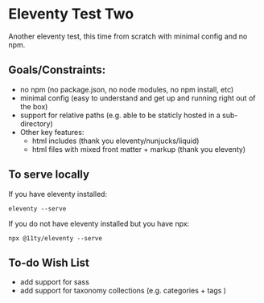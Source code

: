 # Eleventy Test Two
Another eleventy test, this time from scratch with minimal config and no npm.

## Goals/Constraints:
* no npm (no package.json, no node modules, no npm install, etc)
* minimal config (easy to understand and get up and running right out of the box)
* support for relative paths (e.g. able to be staticly hosted in a sub-directory)
* Other key features:
    * html includes (thank you eleventy/nunjucks/liquid)
    * html files with mixed front matter + markup (thank you eleventy)

## To serve locally
If you have eleventy installed:

``` eleventy --serve ```

If you do not have eleventy installed but you have npx:

``` npx @11ty/eleventy --serve ```

## To-do Wish List
* add support for sass
* add support for taxonomy collections (e.g. categories + tags )